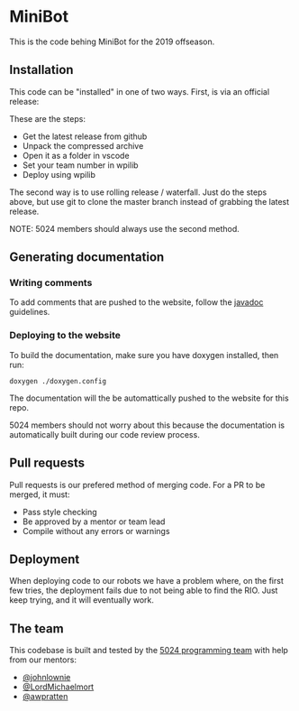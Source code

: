 # MiniBot
This is the code behing MiniBot for the 2019 offseason.

## Installation
This code can be "installed" in one of two ways. First, is via an official release:

These are the steps:
 - Get the latest release from github
 - Unpack the compressed archive
 - Open it as a folder in vscode
 - Set your team number in wpilib
 - Deploy using wpilib

The second way is to use rolling release / waterfall. Just do the steps above, but use git to clone the master branch instead of grabbing the latest release.

NOTE: 5024 members should always use the second method.

## Generating documentation
### Writing comments
To add comments that are pushed to the website, follow the [javadoc](https://en.wikipedia.org/wiki/Javadoc) guidelines.

### Deploying to the website
To build the documentation, make sure you have doxygen installed, then run:

```
doxygen ./doxygen.config 
```

The documentation will the be automattically pushed to the website for this repo.

5024 members should not worry about this because the documentation is automatically built during our code review process.

## Pull requests
Pull requests is our prefered method of merging code. For a PR to be merged, it must:
 - Pass style checking
 - Be approved by a mentor or team lead
 - Compile without any errors or warnings

## Deployment
When deploying code to our robots we have a problem where, on the first few tries, the deployment fails due to not being able to find the RIO. Just keep trying, and it will eventually work.

## The team
This codebase is built and tested by the [5024 programming team](https://github.com/frc5024) with help from our mentors:
 - [@johnlownie](https://github.com/johnlownie)
 - [@LordMichaelmort](https://github.com/LordMichaelmort)
 - [@awpratten](https://github.com/awpratten)